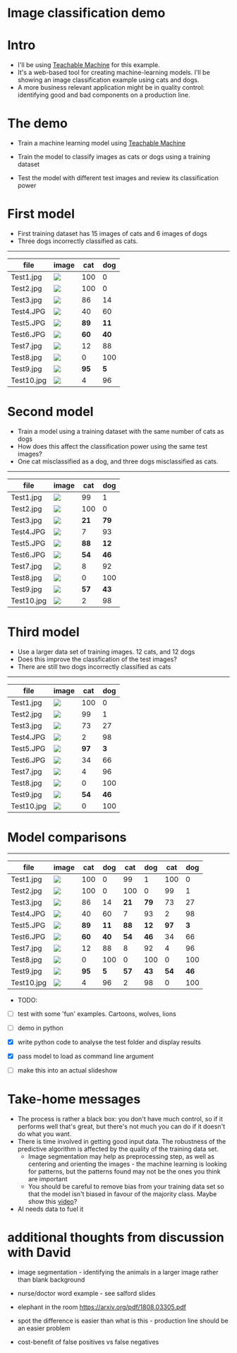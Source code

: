 # Image classification demo

# Intro

- I'll be using [Teachable Machine](https://teachablemachine.withgoogle.com/train/image) for this example.
- It's a web-based tool for creating machine-learning models. I'll be showing an image classification example using cats and dogs.
- A more business relevant application might be in quality control: identifying good and bad components on a production line.

# The demo

- Train a machine learning model using [Teachable Machine](https://teachablemachine.withgoogle.com/train)

- Train the model to classify images as cats or dogs using a training dataset

- Test the model with different test images and review its classification power

# First model

- First training dataset has 15 images of cats and 6 images of dogs
- Three dogs incorrectly classified as cats.

---

| file       | image                               | cat    | dog    |
| ---------- | ----------------------------------- | ------ | ------ |
| Test1.jpg  | ![](../images/test-data/Test1.jpg)  | 100    | 0      |
| Test2.jpg  | ![](../images/test-data/Test2.jpg)  | 100    | 0      |
| Test3.jpg  | ![](../images/test-data/Test3.jpg)  | 86     | 14     |
| Test4.JPG  | ![](../images/test-data/Test4.JPG)  | 40     | 60     |
| Test5.JPG  | ![](../images/test-data/Test5.JPG)  | **89** | **11** |
| Test6.JPG  | ![](../images/test-data/Test6.JPG)  | **60** | **40** |
| Test7.jpg  | ![](../images/test-data/Test7.jpg)  | 12     | 88     |
| Test8.jpg  | ![](../images/test-data/Test8.jpg)  | 0      | 100    |
| Test9.jpg  | ![](../images/test-data/Test9.jpg)  | **95** | **5**  |
| Test10.jpg | ![](../images/test-data/Test10.jpg) | 4      | 96     |

# Second model

- Train a model using a training dataset with the same number of cats as dogs
- How does this affect the classification power using the same test images?
- One cat misclassified as a dog, and three dogs misclassified as cats.

---

| file       | image                               | cat    | dog    |
| ---------- | ----------------------------------- | ------ | ------ |
| Test1.jpg  | ![](../images/test-data/Test1.jpg)  | 99     | 1      |
| Test2.jpg  | ![](../images/test-data/Test2.jpg)  | 100    | 0      |
| Test3.jpg  | ![](../images/test-data/Test3.jpg)  | **21** | **79** |
| Test4.JPG  | ![](../images/test-data/Test4.JPG)  | 7      | 93     |
| Test5.JPG  | ![](../images/test-data/Test5.JPG)  | **88** | **12** |
| Test6.JPG  | ![](../images/test-data/Test6.JPG)  | **54** | **46** |
| Test7.jpg  | ![](../images/test-data/Test7.jpg)  | 8      | 92     |
| Test8.jpg  | ![](../images/test-data/Test8.jpg)  | 0      | 100    |
| Test9.jpg  | ![](../images/test-data/Test9.jpg)  | **57** | **43** |
| Test10.jpg | ![](../images/test-data/Test10.jpg) | 2      | 98     |

# Third model

- Use a larger data set of training images. 12 cats, and 12 dogs
- Does this improve the classfication of the test images?
- There are still two dogs incorrectly classified as cats

---

| file       | image                               | cat    | dog    |
| ---------- | ----------------------------------- | ------ | ------ |
| Test1.jpg  | ![](../images/test-data/Test1.jpg)  | 100    | 0      |
| Test2.jpg  | ![](../images/test-data/Test2.jpg)  | 99     | 1      |
| Test3.jpg  | ![](../images/test-data/Test3.jpg)  | 73     | 27     |
| Test4.JPG  | ![](../images/test-data/Test4.JPG)  | 2      | 98     |
| Test5.JPG  | ![](../images/test-data/Test5.JPG)  | **97** | **3**  |
| Test6.JPG  | ![](../images/test-data/Test6.JPG)  | 34     | 66     |
| Test7.jpg  | ![](../images/test-data/Test7.jpg)  | 4      | 96     |
| Test8.jpg  | ![](../images/test-data/Test8.jpg)  | 0      | 100    |
| Test9.jpg  | ![](../images/test-data/Test9.jpg)  | **54** | **46** |
| Test10.jpg | ![](../images/test-data/Test10.jpg) | 0      | 100    |

# Model comparisons

---

| file       | image                               | cat    | dog    | cat    | dog    | cat    | dog    |
| ---------- | ----------------------------------- | ------ | ------ | ------ | ------ | ------ | ------ |
| Test1.jpg  | ![](../images/test-data/Test1.jpg)  | 100    | 0      | 99     | 1      | 100    | 0      |
| Test2.jpg  | ![](../images/test-data/Test2.jpg)  | 100    | 0      | 100    | 0      | 99     | 1      |
| Test3.jpg  | ![](../images/test-data/Test3.jpg)  | 86     | 14     | **21** | **79** | 73     | 27     |
| Test4.JPG  | ![](../images/test-data/Test4.JPG)  | 40     | 60     | 7      | 93     | 2      | 98     |
| Test5.JPG  | ![](../images/test-data/Test5.JPG)  | **89** | **11** | **88** | **12** | **97** | **3**  |
| Test6.JPG  | ![](../images/test-data/Test6.JPG)  | **60** | **40** | **54** | **46** | 34     | 66     |
| Test7.jpg  | ![](../images/test-data/Test7.jpg)  | 12     | 88     | 8      | 92     | 4      | 96     |
| Test8.jpg  | ![](../images/test-data/Test8.jpg)  | 0      | 100    | 0      | 100    | 0      | 100    |
| Test9.jpg  | ![](../images/test-data/Test9.jpg)  | **95** | **5**  | **57** | **43** | **54** | **46** |
| Test10.jpg | ![](../images/test-data/Test10.jpg) | 4      | 96     | 2      | 98     | 0      | 100    |

- TODO:

- [ ] test with some 'fun' examples. Cartoons, wolves, lions

- [ ] demo in python

- [x] write python code to analyse the test folder and display results

- [x] pass model to load as command line argument

- [ ] make this into an actual slideshow

# Take-home messages

- The process is rather a black box: you don't have much control, so if it performs well that's great, but there's not much you can do if it doesn't do what you want.
- There is time involved in getting good input data. The robustness of the predictive algorithm is affected by the quality of the training data set.
  - Image segmentation may help as preprocessing step, as well as centering and orienting the images - the machine learning is looking for patterns, but the patterns found may not be the ones you think are important
  - You should be careful to remove bias from your training data set so that the model isn't biased in favour of the majority class. Maybe show this [video](https://youtu.be/59bMh59JQDo)?
- AI needs data to fuel it

# additional thoughts from discussion with David

- image segmentation - identifying the animals in a larger image rather than blank background

- nurse/doctor word example - see salford slides

- elephant in the room https://arxiv.org/pdf/1808.03305.pdf

- spot the difference is easier than what is this - production line should be an easier problem

- cost-benefit of false positives vs false negatives
